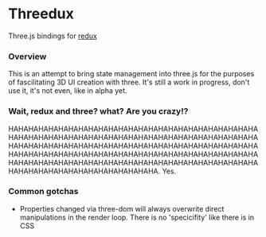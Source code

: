 Threedux
========
Three.js bindings for [redux](https://redux.js.org/)

### Overview

This is an attempt to bring state management into three.js for the purposes of fascilitating 3D UI creation with three. It's still a work in progress, don't use it, it's not even, like in alpha yet.

### Wait, redux and three? what? Are you crazy!?

HAHAHAHAHAHAHAHAHAHAHAHAHAHAHAHAHAHAHAHAHAHAHAHAHAHAHAHAHAHAHAHAHAHAHAHAHAHAHAHAHAHAHAHAHAHAHAHAHAHAHAHAHAHAHAHAHAHAHAHAHAHAHAHAHAHAHAHAHAHAHAHAHAHAHAHAHAHAHAHAHAHAHAHAHAHAHAHAHAHAHAHAHAHAHAHAHAHAHAHAHAHAHAHAHAHAHAHAHAHAHAHAHAHAHAHAHAHAHAHAHAHAHAHAHAHAHAHAHAHAHAHAHAHAHAHAHAHAHAHA. Yes.

### Common gotchas

 - Properties changed via three-dom will always overwrite direct manipulations in the render loop.  There is no 'specicifity' like there is in CSS